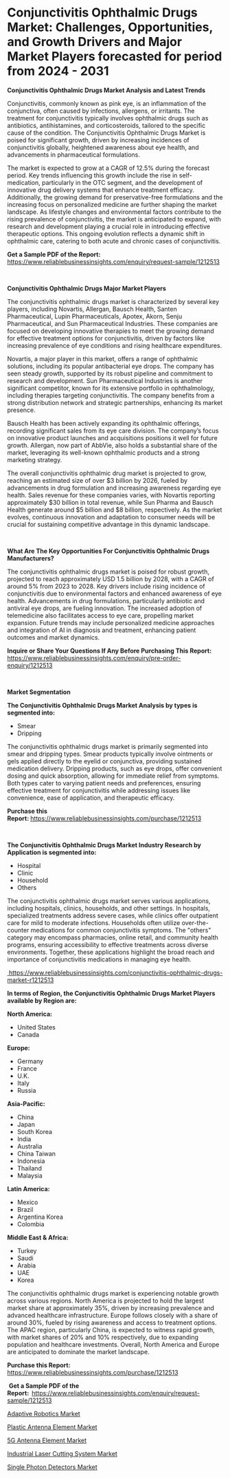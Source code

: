<p><h1>Conjunctivitis Ophthalmic Drugs Market: Challenges, Opportunities, and Growth Drivers and Major Market Players forecasted for period from 2024 - 2031</h1></p><p><strong>Conjunctivitis Ophthalmic Drugs Market Analysis and Latest Trends</strong></p>
<p><p>Conjunctivitis, commonly known as pink eye, is an inflammation of the conjunctiva, often caused by infections, allergens, or irritants. The treatment for conjunctivitis typically involves ophthalmic drugs such as antibiotics, antihistamines, and corticosteroids, tailored to the specific cause of the condition. The Conjunctivitis Ophthalmic Drugs Market is poised for significant growth, driven by increasing incidences of conjunctivitis globally, heightened awareness about eye health, and advancements in pharmaceutical formulations.</p><p>The market is expected to grow at a CAGR of 12.5% during the forecast period. Key trends influencing this growth include the rise in self-medication, particularly in the OTC segment, and the development of innovative drug delivery systems that enhance treatment efficacy. Additionally, the growing demand for preservative-free formulations and the increasing focus on personalized medicine are further shaping the market landscape. As lifestyle changes and environmental factors contribute to the rising prevalence of conjunctivitis, the market is anticipated to expand, with research and development playing a crucial role in introducing effective therapeutic options. This ongoing evolution reflects a dynamic shift in ophthalmic care, catering to both acute and chronic cases of conjunctivitis.</p></p>
<p><strong>Get a Sample PDF of the Report:&nbsp;</strong> <a href="https://www.reliablebusinessinsights.com/enquiry/request-sample/1212513?utm_campaign=60&utm_medium=2&utm_source=Github&utm_content=ia&utm_term=06102024&utm_id=conjunctivitis-ophthalmic-drugs">https://www.reliablebusinessinsights.com/enquiry/request-sample/1212513</a></p>
<p>&nbsp;</p>
<p><strong>Conjunctivitis Ophthalmic Drugs Major Market Players</strong></p>
<p><p>The conjunctivitis ophthalmic drugs market is characterized by several key players, including Novartis, Allergan, Bausch Health, Santen Pharmaceutical, Lupin Pharmaceuticals, Apotex, Akorn, Senju Pharmaceutical, and Sun Pharmaceutical Industries. These companies are focused on developing innovative therapies to meet the growing demand for effective treatment options for conjunctivitis, driven by factors like increasing prevalence of eye conditions and rising healthcare expenditures.</p><p>Novartis, a major player in this market, offers a range of ophthalmic solutions, including its popular antibacterial eye drops. The company has seen steady growth, supported by its robust pipeline and commitment to research and development. Sun Pharmaceutical Industries is another significant competitor, known for its extensive portfolio in ophthalmology, including therapies targeting conjunctivitis. The company benefits from a strong distribution network and strategic partnerships, enhancing its market presence.</p><p>Bausch Health has been actively expanding its ophthalmic offerings, recording significant sales from its eye care division. The company’s focus on innovative product launches and acquisitions positions it well for future growth. Allergan, now part of AbbVie, also holds a substantial share of the market, leveraging its well-known ophthalmic products and a strong marketing strategy.</p><p>The overall conjunctivitis ophthalmic drug market is projected to grow, reaching an estimated size of over $3 billion by 2026, fueled by advancements in drug formulation and increasing awareness regarding eye health. Sales revenue for these companies varies, with Novartis reporting approximately $30 billion in total revenue, while Sun Pharma and Bausch Health generate around $5 billion and $8 billion, respectively. As the market evolves, continuous innovation and adaptation to consumer needs will be crucial for sustaining competitive advantage in this dynamic landscape.</p></p>
<p>&nbsp;</p>
<p><strong>What Are The Key Opportunities For Conjunctivitis Ophthalmic Drugs Manufacturers?</strong></p>
<p><p>The conjunctivitis ophthalmic drugs market is poised for robust growth, projected to reach approximately USD 1.5 billion by 2028, with a CAGR of around 5% from 2023 to 2028. Key drivers include rising incidence of conjunctivitis due to environmental factors and enhanced awareness of eye health. Advancements in drug formulations, particularly antibiotic and antiviral eye drops, are fueling innovation. The increased adoption of telemedicine also facilitates access to eye care, propelling market expansion. Future trends may include personalized medicine approaches and integration of AI in diagnosis and treatment, enhancing patient outcomes and market dynamics.</p></p>
<p><strong>Inquire or Share Your Questions If Any Before Purchasing This Report:</strong> <a href="https://www.reliablebusinessinsights.com/enquiry/pre-order-enquiry/1212513?utm_campaign=60&utm_medium=2&utm_source=Github&utm_content=ia&utm_term=06102024&utm_id=conjunctivitis-ophthalmic-drugs">https://www.reliablebusinessinsights.com/enquiry/pre-order-enquiry/1212513</a></p>
<p>&nbsp;</p>
<p><strong>Market Segmentation</strong></p>
<p><strong>The Conjunctivitis Ophthalmic Drugs Market Analysis by types is segmented into:</strong></p>
<p><ul><li>Smear</li><li>Dripping</li></ul></p>
<p><p>The conjunctivitis ophthalmic drugs market is primarily segmented into smear and dripping types. Smear products typically involve ointments or gels applied directly to the eyelid or conjunctiva, providing sustained medication delivery. Dripping products, such as eye drops, offer convenient dosing and quick absorption, allowing for immediate relief from symptoms. Both types cater to varying patient needs and preferences, ensuring effective treatment for conjunctivitis while addressing issues like convenience, ease of application, and therapeutic efficacy.</p></p>
<p><strong>Purchase this Report:&nbsp;</strong><a href="https://www.reliablebusinessinsights.com/purchase/1212513?utm_campaign=60&utm_medium=2&utm_source=Github&utm_content=ia&utm_term=06102024&utm_id=conjunctivitis-ophthalmic-drugs">https://www.reliablebusinessinsights.com/purchase/1212513</a></p>
<p>&nbsp;</p>
<p><strong>The Conjunctivitis Ophthalmic Drugs Market Industry Research by Application is segmented into:</strong></p>
<p><ul><li>Hospital</li><li>Clinic</li><li>Household</li><li>Others</li></ul></p>
<p><p>The conjunctivitis ophthalmic drugs market serves various applications, including hospitals, clinics, households, and other settings. In hospitals, specialized treatments address severe cases, while clinics offer outpatient care for mild to moderate infections. Households often utilize over-the-counter medications for common conjunctivitis symptoms. The "others" category may encompass pharmacies, online retail, and community health programs, ensuring accessibility to effective treatments across diverse environments. Together, these applications highlight the broad reach and importance of conjunctivitis medications in managing eye health.</p></p>
<p><a href="https://www.reliablebusinessinsights.com/conjunctivitis-ophthalmic-drugs-market-r1212513?utm_campaign=60&utm_medium=2&utm_source=Github&utm_content=ia&utm_term=06102024&utm_id=conjunctivitis-ophthalmic-drugs">&nbsp;https://www.reliablebusinessinsights.com/conjunctivitis-ophthalmic-drugs-market-r1212513</a></p>
<p><strong>In terms of Region, the Conjunctivitis Ophthalmic Drugs Market Players available by Region are:</strong></p>
<p>
    <p> <strong> North America: </strong>
        <ul>
            <li>United States</li>
            <li>Canada</li>
        </ul>
        </p> 
    <p> <strong> Europe: </strong>
        <ul>
            <li>Germany</li>
            <li>France</li>
            <li>U.K.</li>
            <li>Italy</li>
            <li>Russia</li>
        </ul>
        </p> 
    <p> <strong> Asia-Pacific: </strong>
        <ul>
            <li>China</li>
            <li>Japan</li>
            <li>South Korea</li>
            <li>India</li>
            <li>Australia</li>
            <li>China Taiwan</li>
            <li>Indonesia</li>
            <li>Thailand</li>
            <li>Malaysia</li>
        </ul>
        </p> 
    <p> <strong> Latin America: </strong>
        <ul>
            <li>Mexico</li>
            <li>Brazil</li>
            <li>Argentina Korea</li>
            <li>Colombia</li>
        </ul>
        </p> 
    <p> <strong> Middle East & Africa: </strong>
        <ul>
            <li>Turkey</li>
            <li>Saudi</li>
            <li>Arabia</li>
            <li>UAE</li>
            <li>Korea</li>
        </ul>
    </p>
    </p>
<p><p>The conjunctivitis ophthalmic drugs market is experiencing notable growth across various regions. North America is projected to hold the largest market share at approximately 35%, driven by increasing prevalence and advanced healthcare infrastructure. Europe follows closely with a share of around 30%, fueled by rising awareness and access to treatment options. The APAC region, particularly China, is expected to witness rapid growth, with market shares of 20% and 10% respectively, due to expanding population and healthcare investments. Overall, North America and Europe are anticipated to dominate the market landscape.</p></p>
<p><strong>Purchase this Report: </strong><a href="https://www.reliablebusinessinsights.com/purchase/1212513?utm_campaign=60&utm_medium=2&utm_source=Github&utm_content=ia&utm_term=06102024&utm_id=conjunctivitis-ophthalmic-drugs">https://www.reliablebusinessinsights.com/purchase/1212513</a></p>
<p>&nbsp;<strong>Get a Sample PDF of the Report:&nbsp;&nbsp;</strong><a href="https://www.reliablebusinessinsights.com/enquiry/request-sample/1212513?utm_campaign=60&utm_medium=2&utm_source=Github&utm_content=ia&utm_term=06102024&utm_id=conjunctivitis-ophthalmic-drugs">https://www.reliablebusinessinsights.com/enquiry/request-sample/1212513</a></p>
<p><strong></strong></p>
<p><p><a href="https://www.linkedin.com/pulse/in-depth-analysis-global-adaptive-robotics-market-scope-05che?utm_campaign=60&utm_medium=2&utm_source=Github&utm_content=ia&utm_term=06102024&utm_id=conjunctivitis-ophthalmic-drugs">Adaptive Robotics Market</a></p><p><a href="https://issuu.com/reportprime-2/docs/plastic-antenna-element-market-size_ddff3b8bd8696e?utm_campaign=60&utm_medium=2&utm_source=Github&utm_content=ia&utm_term=06102024&utm_id=conjunctivitis-ophthalmic-drugs">Plastic Antenna Element Market</a></p><p><a href="https://issuu.com/reportprime-2/docs/5g-antenna-element-market-size-2030_c3560b30fcbcba?utm_campaign=60&utm_medium=2&utm_source=Github&utm_content=ia&utm_term=06102024&utm_id=conjunctivitis-ophthalmic-drugs">5G Antenna Element Market</a></p><p><a href="https://github.com/MarilynDouglas476/Market-Research-Report-List-1/blob/main/industrial-laser-cutting-system-market.md?utm_campaign=60&utm_medium=2&utm_source=Github&utm_content=ia&utm_term=06102024&utm_id=conjunctivitis-ophthalmic-drugs">Industrial Laser Cutting System Market</a></p><p><a href="https://www.linkedin.com/pulse/single-photon-detectors-market-revolution-size-share-w1sze?utm_campaign=60&utm_medium=2&utm_source=Github&utm_content=ia&utm_term=06102024&utm_id=conjunctivitis-ophthalmic-drugs">Single Photon Detectors Market</a></p></p>